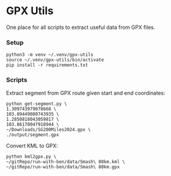 # GPX Utils

One place for all scripts to extract useful data from GPX files.

### Setup 

```
python3 -m venv ~/.venv/gpx-utils
source ~/.venv/gpx-utils/bin/activate
pip install -r requirements.txt
```

### Scripts

Extract segment from GPX route given start and end coordinates:

```
python get-segment.py \
1.309743979078668 \
103.89449080743935 \
1.2850818043059817 \
103.86170047918944 \
~/Downloads/SG200Miles2024.gpx \
./output/segment.gpx
```

Convert KML to GPX:

```
python kml2gpx.py \
~/gitRepo/run-with-ben/data/Smash\ 80km.kml \
~/gitRepo/run-with-ben/data/Smash\ 80km.gpx
```
